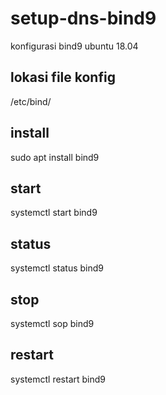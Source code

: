 # setup-dns-bind9
konfigurasi bind9 ubuntu 18.04

## lokasi file konfig
/etc/bind/

## install
sudo apt install bind9

## start
systemctl start bind9

## status
systemctl status bind9

## stop
systemctl sop bind9

## restart
systemctl restart bind9
